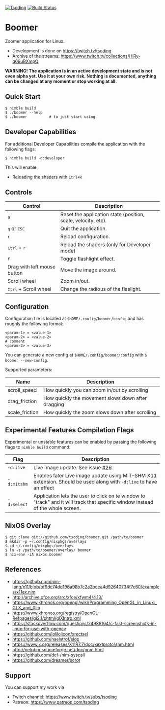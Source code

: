 [![Tsoding](https://img.shields.io/badge/twitch.tv-tsoding-purple?logo=twitch&style=for-the-badge)](https://www.twitch.tv/tsoding)
[![Build Status](https://travis-ci.org/tsoding/boomer.svg?branch=master)](https://travis-ci.org/tsoding/boomer)

# Boomer

Zoomer application for Linux.

- Development is done on https://twitch.tv/tsoding
- Archive of the streams: https://www.twitch.tv/collections/HlRy-q69uBXmpQ

**WARNING! The application is in an active development state and is
not even alpha yet. Use it at your own risk. Nothing is documented,
anything can be changed at any moment or stop working at all.**

## Quick Start

```console
$ nimble build
$ ./boomer --help
$ ./boomer          # to just start using
```

## Developer Capabilities

For additional Developer Capabilities compile the application with the following flags:

```console
$ nimble build -d:developer
```

This will enable:
- Reloading the shaders with `Ctrl+R`

## Controls

| Control                        | Description                                                   |
|--------------------------------|---------------------------------------------------------------|
| <kbd>0</kbd>                   | Reset the application state (position, scale, velocity, etc). |
| <kbd>q</kbd> or <kbd>ESC</kbd> | Quit the application.                                         |
| <kbd>r</kbd>                   | Reload configuration.                                         |
| <kbd>Ctrl</kbd> + <kbd>r</kbd> | Reload the shaders (only for Developer mode)                  |
| <kbd>f</kbd>                   | Toggle flashlight effect.                                     |
| Drag with left mouse button    | Move the image around.                                        |
| Scroll wheel                   | Zoom in/out.                                                  |
| <kbd>Ctrl</kbd> + Scroll wheel | Change the radious of the flaslight.                          |

## Configuration

Configuration file is located at `$HOME/.config/boomer/config` and has roughly the following format:

```
<param-1> = <value-1>
<param-2> = <value-2>
# comment
<param-3> = <value-3>
```

You can generate a new config at `$HOME/.config/boomer/config` with `$ boomer --new-config`.

Supported parameters:

| Name           | Description                                        |
|----------------|----------------------------------------------------|
| scroll_speed   | How quickly you can zoom in/out by scrolling       |
| drag_friction  | How quickly the movement slows down after dragging |
| scale_friction | How quickly the zoom slows down after scrolling    |

## Experimental Features Compilation Flags

Experimental or unstable features can be enabled by passing the following flags to `nimble build` command:

| Flag          | Description                                                                                                                    |
|---------------|--------------------------------------------------------------------------------------------------------------------------------|
| `-d:live`     | Live image update. See issue [#26].                                                                                            |
| `-d:mitshm`   | Enables fater Live image update using MIT-SHM X11 extension. Should be used along with `-d:live` to have an effect             |
| `-d:select`   | Application lets the user to click on te window to "track" and it will track that specific window instead of the whole screen. |

## NixOS Overlay

```
$ git clone git://github.com/tsoding/boomer.git /path/to/boomer
$ mkdir -p ~/.config/nixpkgs/overlays
$ cd ~/.config/nixpkgs/overlays
$ ln -s /path/to/boomer/overlay/ boomer
$ nix-env -iA nixos.boomer
```

## References

- https://github.com/nim-lang/x11/blob/bf9dc74dd196a98b7c2a2beea4d92640734f7c60/examples/x11ex.nim
- http://archive.xfce.org/src/xfce/xfwm4/4.13/
- https://www.khronos.org/opengl/wiki/Programming_OpenGL_in_Linux:_GLX_and_Xlib
- https://www.khronos.org/registry/OpenGL-Refpages/gl2.1/xhtml/glXIntro.xml
- https://stackoverflow.com/questions/24988164/c-fast-screenshots-in-linux-for-use-with-opencv
- https://github.com/lolilolicon/xrectsel
- https://github.com/naelstrof/slop
- https://www.x.org/releases/X11R7.7/doc/xextproto/shm.html
- http://netpbm.sourceforge.net/doc/ppm.html
- https://github.com/def-/nim-syscall
- https://github.com/dreamer/scrot

## Support

You can support my work via

- Twitch channel: https://www.twitch.tv/subs/tsoding
- Patreon: https://www.patreon.com/tsoding

[#26]: https://github.com/tsoding/boomer/issues/26
